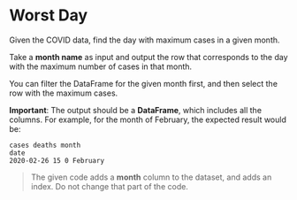 # Worst Day

Given the COVID data, find the day with maximum cases in a given month. 

Take a **month name** as input and output the row that corresponds to the day with the maximum number of cases in that month.

You can filter the DataFrame for the given month first, and then select the row with the maximum cases.

**Important**: The output should be a **DataFrame**, which includes all the columns.
For example, for the month of February, the expected result would be:
```
cases deaths month
date
2020-02-26 15 0 February 
```

>The given code adds a **month** column to the dataset, and adds an index. Do not change that part of the code.